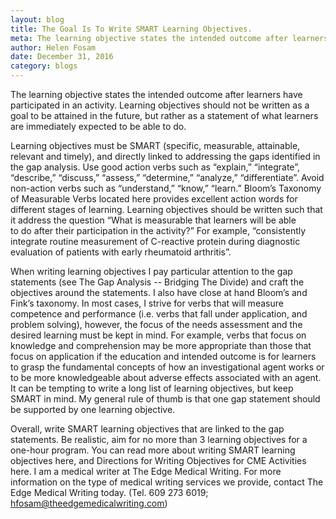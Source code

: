 ```yaml
---
layout: blog
title: The Goal Is To Write SMART Learning Objectives. 
meta: The learning objective states the intended outcome after learners have participated in an activity. 
author: Helen Fosam
date: December 31, 2016
category: blogs
---
```


The learning objective states the intended outcome after learners have participated in an activity. Learning objectives should not be written as a goal to be attained in the future, but rather as a statement of what learners are immediately expected to be able to do. 

Learning objectives must be SMART (specific, measurable, attainable, relevant and timely), and directly linked to addressing the gaps identified in the gap analysis. Use good action verbs such as “explain,” “integrate”, “describe,” “discuss,” “assess,” “determine,” “analyze,” “differentiate”. Avoid non-action verbs such as “understand,” “know,” “learn.” Bloom’s Taxonomy of Measurable Verbs located here provides excellent action words for different stages of learning. Learning objectives should be written such that it address the question “What is measurable that learners will be able to do after their participation in the activity?” For example, “consistently integrate routine measurement of C-reactive protein during diagnostic evaluation of patients with early rheumatoid arthritis”. 
	
When writing learning objectives I pay particular attention to the gap statements (see The Gap Analysis -- Bridging The Divide) and craft the objectives around the statements. I also have close at hand Bloom’s and Fink’s taxonomy. In most cases, I strive for verbs that will measure competence and performance (i.e. verbs that fall under application, and problem solving), however, the focus of the needs assessment and the desired learning must be kept in mind. For example, verbs that focus on knowledge and comprehension may be more appropriate than those that focus on application if the education and intended outcome is for learners to grasp the fundamental concepts of how an investigational agent works or to be more knowledgeable about adverse effects associated with an agent. It can be tempting to write a long list of learning objectives, but keep SMART in mind. My general rule of thumb is that one gap statement should be supported by one learning objective.  

Overall, write SMART learning objectives that are linked to the gap statements. Be realistic, aim for no more than 3 learning objectives for a one-hour program. You can read more about writing SMART learning objectives here, and Directions for Writing Objectives for CME Activities here. I am a medical writer at The Edge Medical Writing. For more information on the type of medical writing services we provide, contact The Edge Medical Writing today. (Tel. 609 273 6019; hfosam@theedgemedicalwriting.com)
